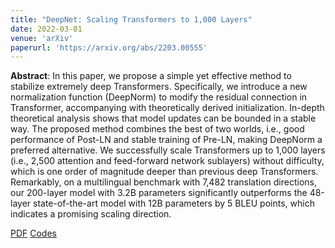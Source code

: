 ```yaml
---
title: "DeepNet: Scaling Transformers to 1,000 Layers"
date: 2022-03-01
venue: 'arXiv'
paperurl: 'https://arxiv.org/abs/2203.00555'
---
```

<b>Abstract</b>: In this paper, we propose a simple yet effective method to stabilize extremely deep Transformers. Specifically, we introduce a new normalization function (DeepNorm) to modify the residual connection in Transformer, accompanying with theoretically derived initialization. In-depth theoretical analysis shows that model updates can be bounded in a stable way. The proposed method combines the best of two worlds, i.e., good performance of Post-LN and stable training of Pre-LN, making DeepNorm a preferred alternative. We successfully scale Transformers up to 1,000 layers (i.e., 2,500 attention and feed-forward network sublayers) without difficulty, which is one order of magnitude deeper than previous deep Transformers. Remarkably, on a multilingual benchmark with 7,482 translation directions, our 200-layer model with 3.2B parameters significantly outperforms the 48-layer state-of-the-art model with 12B parameters by 5 BLEU points, which indicates a promising scaling direction.

[PDF](https://arxiv.org/abs/2203.00555) [Codes](https://github.com/microsoft/torchscale)
